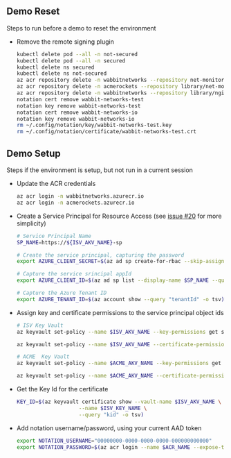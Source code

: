 ## Demo Reset

Steps to run before a demo to reset the environment

- Remove the remote signing plugin
  ```bash
  kubectl delete pod --all -n not-secured
  kubectl delete pod --all -n secured
  kubectl delete ns secured
  kubectl delete ns not-secured
  az acr repository delete -n wabbitnetworks --repository net-monitor -y
  az acr repository delete -n acmerockets --repository library/net-monitor -y
  az acr repository delete -n wabbitnetworks --repository library/nginx -y
  notation cert remove wabbit-networks-test
  notation key remove wabbit-networks-test
  notation cert remove wabbit-networks-io
  notation key remove wabbit-networks-io
  rm ~/.config/notation/key/wabbit-networks-test.key
  rm ~/.config/notation/certificate/wabbit-networks-test.crt
  ```

## Demo Setup

Steps if the environment is setup, but not run in a current session

- Update the ACR credentials
  ```bash
  az acr login -n wabbitnetworks.azurecr.io
  az acr login -n acmerockets.azurecr.io
  ```

- Create a Service Principal for Resource Access (see [issue #20](https://github.com/Azure/notation-azure-kv/issues/20) for more simplicity)

    ```bash
    # Service Principal Name
    SP_NAME=https://${ISV_AKV_NAME}-sp

    # Create the service principal, capturing the password
    export AZURE_CLIENT_SECRET=$(az ad sp create-for-rbac --skip-assignment --name $SP_NAME --query "password" --output tsv)

    # Capture the service srincipal appId
    export AZURE_CLIENT_ID=$(az ad sp list --display-name $SP_NAME --query "[].appId" --output tsv)
    
    # Capture the Azure Tenant ID
    export AZURE_TENANT_ID=$(az account show --query "tenantId" -o tsv)
    ```

- Assign key and certificate permissions to the service principal object ids

    ```bash
    # ISV Key Vault
    az keyvault set-policy --name $ISV_AKV_NAME --key-permissions get sign --spn $AZURE_CLIENT_ID

    az keyvault set-policy --name $ISV_AKV_NAME --certificate-permissions get --spn $AZURE_CLIENT_ID

    # ACME  Key Vault
    az keyvault set-policy --name $ACME_AKV_NAME --key-permissions get sign --spn $AZURE_CLIENT_ID

    az keyvault set-policy --name $ACME_AKV_NAME --certificate-permissions get --spn $AZURE_CLIENT_ID
    ```

- Get the Key Id for the certificate

    ```bash
    KEY_ID=$(az keyvault certificate show --vault-name $ISV_AKV_NAME \
                        --name $ISV_KEY_NAME \
                        --query "kid" -o tsv)
    ```

- Add notation username/password, using your current AAD token

  ```bash
  export NOTATION_USERNAME="00000000-0000-0000-0000-000000000000"
  export NOTATION_PASSWORD=$(az acr login --name $ACR_NAME --expose-token --output tsv --query accessToken)
  ```
